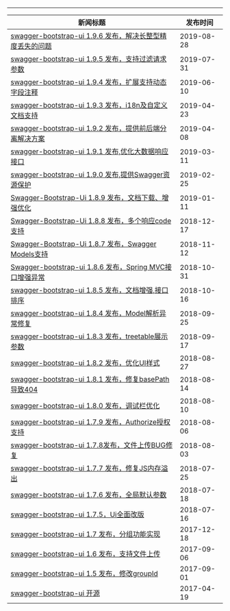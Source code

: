 ----
| 新闻标题                                                     | 发布时间   |
| ------------------------------------------------------------ | ---------- |
| [swagger-bootstrap-ui 1.9.6 发布，解决长整型精度丢失的问题](https://www.oschina.net/news/108673/swagger-bootstrap-ui-1-9-5-released) | 2019-08-28 |
| [swagger-bootstrap-ui 1.9.5 发布，支持过滤请求参数](https://www.oschina.net/news/108673/swagger-bootstrap-ui-1-9-5-released) | 2019-07-31 |
| [swagger-bootstrap-ui 1.9.4 发布，扩展支持动态字段注释](https://www.oschina.net/news/107336/swagger-bootstrap-ui-1-9-4-released) | 2019-06-10 |
| [swagger-bootstrap-ui 1.9.3 发布，i18n及自定义文档支持](https://www.oschina.net/news/106165/swagger-bootstrap-ui-1-9-3-released) | 2019-04-23 |
| [swagger-bootstrap-ui 1.9.2 发布，提供前后端分离解决方案](https://www.oschina.net/news/105744/swagger-bootstrap-ui-1-9-2-released) | 2019-04-08 |
| [swagger-bootstrap-ui 1.9.1 发布,优化大数据响应接口](https://www.oschina.net/news/105067/swagger-bootstrap-ui-1-9-1-released) | 2019-03-11 |
| [swagger-bootstrap-ui 1.9.0 发布,提供Swagger资源保护](https://www.oschina.net/news/104687/swagger-bootstrap-ui-1-9-0-released) | 2019-02-25 |
| [Swagger-Bootstrap-Ui 1.8.9 发布，文档下载、增强优化](https://www.oschina.net/news/103518/swagger-bootstrap-ui-1-8-9-released) | 2019-01-11 |
| [Swagger-Bootstrap-Ui 1.8.8 发布，多个响应code支持](https://www.oschina.net/news/102771/swagger-bootstrap-ui-1-8-8-released) | 2018-12-17 |
| [Swagger-Bootstrap-Ui 1.8.7 发布，Swagger Models支持](https://www.oschina.net/news/101720/swagger-bootstrap-ui-1-8-7-released) | 2018-11-12 |
| [Swagger-bootstrap-ui 1.8.6 发布，Spring MVC接口增强异常](https://www.oschina.net/news/101346/swagger-bootstrap-ui-1-8-6-released) | 2018-10-31 |
| [swagger-bootstrap-ui 1.8.5 发布，文档增强,接口排序](https://www.oschina.net/news/100888/swagger-bootstrap-ui-1-8-5-released) | 2018-10-16 |
| [swagger-bootstrap-ui 1.8.4 发布，Model解析异常修复](https://www.oschina.net/news/100295/swagger-bootstrap-ui-1-8-4-released) | 2018-09-25 |
| [swagger-bootstrap-ui 1.8.3 发布，treetable展示参数](https://www.oschina.net/news/100052/swagger-bootstrap-ui-183-released) | 2018-09-17 |
| [swagger-bootstrap-ui 1.8.2 发布，优化UI样式](https://www.oschina.net/news/99355/swagger-bootstrap-ui-1-8-2-released) | 2018-08-27 |
| [swagger-bootstrap-ui 1.8.1 发布，修复basePath导致404](https://www.oschina.net/news/98955/swagger-bootstrap-ui-1-8-1-released) | 2018-08-14 |
| [swagger-bootstrap-ui 1.8.0 发布，调试栏优化](https://www.oschina.net/news/98840/swagger-bootstrap-ui-1-8-0-released) | 2018-08-10 |
| [swagger-bootstrap-ui 1.7.9 发布，Authorize授权支持](https://www.oschina.net/news/98711/swagger-bootstrap-ui-1-7-9-released) | 2018-08-06 |
| [swagger-bootstrap-ui 1.7.8发布，文件上传BUG修复](https://www.oschina.net/news/98631/swagger-bootstrap-ui-1-7-8-released) | 2018-08-03 |
| [swagger-bootstrap-ui 1.7.7 发布，修复JS内存溢出](https://www.oschina.net/news/98335/swagger-bootstrap-ui-177-released) | 2018-07-25 |
| [swagger-bootstrap-ui 1.7.6 发布，全局默认参数](https://www.oschina.net/news/98128/swagger-bootstrap-ui-176-released) | 2018-07-18 |
| [swagger-bootstrap-ui 1.7.5，Ui全面改版](https://www.oschina.net/news/98042/swagger-bootstrap-ui-1-7-5-released) | 2018-07-16 |
| [swagger-bootstrap-ui 1.7 发布，分组功能实现](https://www.oschina.net/news/91637/swagger-bootstrap-ui-1-7) | 2017-12-18 |
| [swagger-bootstrap-ui 1.6 发布，支持文件上传](https://www.oschina.net/news/88444/swagger-bootstrap-ui-1-6) | 2017-09-06 |
| [swagger-bootstrap-ui 1.5 发布，修改groupId](https://www.oschina.net/news/88285/swagger-bootstrap-ui-1-5) | 2017-09-01 |
| [swagger-bootstrap-ui 开源](https://www.oschina.net/p/swagger-bootstrap-ui) | 2017-04-19 |